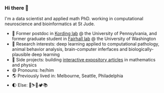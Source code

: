 ### Hi there 👋

I'm a data scientist and applied math PhD. working in computational neuroscience and bioinformatics at St Jude.

* 🔬 Former postdoc in [Kording lab](http://kordinglab.com/) @ the University of Pennsylvania, and former graduate student in [Fairhall lab](https://fairhalllab.com/) @ the University of Washington
* 🔭 Research interests: deep learning applied to computational pathology, animal behavior analysis, brain-computer inferfaces and biologically-plausible deep learning
* 🌱 Side projects: building [interactive expository articles](https://observablehq.com/@benlansdell?tab=profile) in mathematics and physics
* 😄 Pronouns: he/him
* 🌎 Previously lived in: Melbourne, Seattle, Philadelphia
* 🌓 Else: 🚴⛷️🧗🏕️📚
